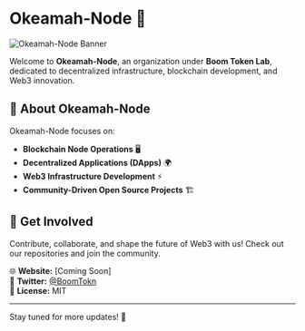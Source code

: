 # Okeamah-Node 🚀

![Okeamah-Node Banner](https://your-image-link-here.com)  

Welcome to **Okeamah-Node**, an organization under **Boom Token Lab**, dedicated to decentralized infrastructure, blockchain development, and Web3 innovation.

## 🔹 About Okeamah-Node  
Okeamah-Node focuses on:
- **Blockchain Node Operations** 🖥️  
- **Decentralized Applications (DApps)** 🌍  
- **Web3 Infrastructure Development** ⚡  
- **Community-Driven Open Source Projects** 🏗️  

## 🔧 Get Involved  
Contribute, collaborate, and shape the future of Web3 with us! Check out our repositories and join the community.  

🌐 **Website:** [Coming Soon]  
💬 **Twitter:** [@BoomTokn](https://x.com/boomtokn?s=21)  
📜 **License:** MIT  

---

Stay tuned for more updates! 🚀
